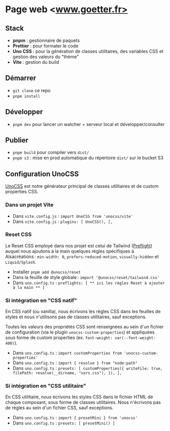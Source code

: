 # Page web <www.goetter.fr>

## Stack

- **pnpm** : gestionnaire de paquets
- **Prettier** : pour formater le code
- **Uno CSS** : pour la génération de classes utilitaires, des variables CSS et gestion des valeurs du "thème"
- **Vite** : gestion du build

## Démarrer

- `git clone` ce repo
- `pnpm install`

## Développer

- `pnpm dev` pour lancer un watcher + serveur local et développer/consulter

## Publier

- `pnpm build` pour compiler vers `dist/`
- `pnpm s3` : mise en prod automatique du répertoire `dist/` sur le bucket S3

## Configuration UnoCSS

[UnoCSS](https://unocss.dev/) est notre générateur principal de classes utilitaires et de custom properties CSS.

### Dans un projet Vite

- Dans `vite.config.js` : `import UnoCSS from 'unocss/vite'`
- Dans `vite.config.js` : `plugins: [ UnoCSS(), ],`

### Reset CSS

Le Reset CSS employé dans nos projet est celui de Tailwind ([Preflight](https://tailwindcss.com/docs/preflight)) auquel nous ajoutons à la main quelques règles spécifiques à Alsacréations : `min-width: 0`, `prefers-reduced-motion`, `visually-hidden` et `Liquid/Splash`.

- Installer `pnpm add @unocss/reset`
- Dans la feuille de style globale : `import '@unocss/reset/tailwind.css'`
- Dans `uno.config.ts` : `preflights: [ ** ici les règles Reset à ajouter à la main ** ]`

### Si intégration en "CSS natif"

En CSS natif (ou vanilla), nous écrivons les règles CSS dans les feuilles de styles et nous n'utilisons pas de classes utilitaires, sauf exceptions.

Toutes les valeurs des propriétés CSS sont renseignées au sein d'un fichier de configuration (via le plugin `unocss-custom-properties`) et appliquées sous forme de custom properties (ex. `font-weight: var(--font-weight-400)`).

- Dans `uno.config.ts` : `import customProperties from 'unocss-custom-properties'`
- Dans `uno.config.ts` : `import { resolve } from "node:path"`
- Dans `uno.config.ts` : `presets: [ customProperties({ writeFile: true, filePath: resolve(__dirname, "vars.css"), }), ],`

### Si intégration en "CSS utilitaire"

En CSS utilitaire, nous écrivons les styles CSS dans le fichier HTML de chaque composant, sous forme de classes utilitaires. Nous n'écrivons pas de règles au sein d'un fichier CSS, sauf exceptions.

- Dans `uno.config.ts` : `import { presetMini } from 'unocss'`
- Dans `uno.config.ts` : `presets: [ presetMini() ]`
